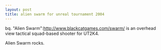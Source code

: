 ```yaml
--- 
layout: post
title: alien swarm for unreal tournament 2004
---
```

bq. "Alien Swarm":http://www.blackcatgames.com/swarm/ is an overhead view tactical squad-based shooter for UT2K4.

Alien Swarm rocks. 
